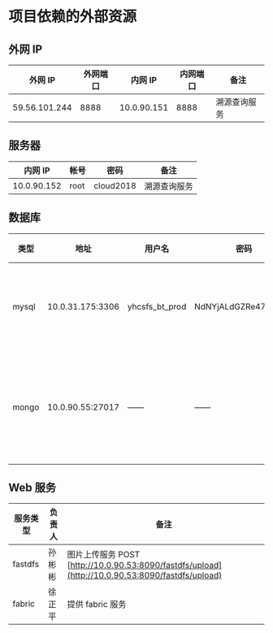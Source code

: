 # 项目依赖的外部资源

## 外网 IP

| 外网 IP       | 外网端口 | 内网 IP     | 内网端口 |  备注 |
| -------------- | ------ | --------- | ------- | ------ |
| 59.56.101.244 | 8888   | 10.0.90.151 | 8888   | 溯源查询服务 |

## 服务器

| 内网 IP       | 帐号 | 密码     | 备注 |
| ------------- | ------ | ---- | ------- |
| 10.0.90.152  | root | cloud2018 | 溯源查询服务 |

## 数据库

| 类型  | 地址            | 用户名          | 密码                 | 数据库 | 负责人 | 备注 |
| ----- | --------------- | -------------- | ------------------- | ---- | ---- | ---- |
| mysql | 10.0.31.175:3306 | yhcsfs_bt_prod | NdNYjALdGZRe47Sh1at9 | yhcsfs_bt | 李玉文（云网） | 云网中建表数据 |
| mongo | 10.0.90.55:27017 | —— | —— | yhtrace | 孙彬彬 | 存储不入链敏感数据 |

## Web 服务

| 服务类型 | 负责人 | 备注 |
| ------ | ------ | ----- |
| fastdfs | 孙彬彬 | 图片上传服务 POST [http://10.0.90.53:8090/fastdfs/upload](http://10.0.90.53:8090/fastdfs/upload) |
| fabric | 徐正平 | 提供 fabric 服务 |